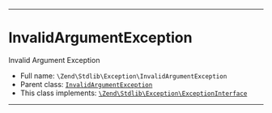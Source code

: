 ***

# InvalidArgumentException

Invalid Argument Exception

* Full name: `\Zend\Stdlib\Exception\InvalidArgumentException`
* Parent class: [`InvalidArgumentException`](../../../InvalidArgumentException.md)
* This class implements:
  [`\Zend\Stdlib\Exception\ExceptionInterface`](./ExceptionInterface.md)

***

